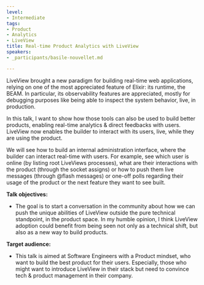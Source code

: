 ```yaml
---
level:
- Intermediate
tags:
- Product
- Analytics
- LiveView
title: Real-time Product Analytics with LiveView
speakers:
- _participants/basile-nouvellet.md

---
```

LiveView brought a new paradigm for building real-time web applications, relying on one of the most appreciated feature of Elixir: its runtime, the BEAM. In particular, its observability features are appreciated, mostly for debugging purposes like being able to inspect the system behavior, live, in production.

In this talk, I want to show how those tools can also be used to build better products, enabling real-time analytics & direct feedbacks with users. LiveView now enables the builder to interact with its users, live, while they are using the product.

We will see how to build an internal administration interface, where the builder can interact real-time with users. For example, see which user is online (by listing root LiveViews processes), what are their interactions with the product (through the socket assigns) or how to push them live messages (through @flash messages) or one-off polls regarding their usage of the product or the next feature they want to see built.

**Talk objectives:**	
* The goal is to start a conversation in the community about how we can push the unique abilities of LiveView outside the pure technical standpoint, in the product space. In my humble opinion, I think LiveView adoption could benefit from being seen not only as a technical shift, but also as a new way to build products.

**Target audience:**
* This talk is aimed at Software Engineers with a Product mindset, who want to build the best product for their users. Especially, those who might want to introduce LiveView in their stack but need to convince tech & product management in their company.